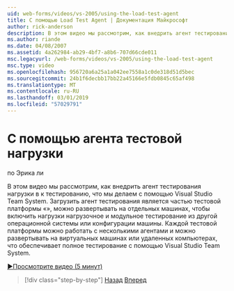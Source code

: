```yaml
---
uid: web-forms/videos/vs-2005/using-the-load-test-agent
title: С помощью Load Test Agent | Документация Майкрософт
author: rick-anderson
description: В этом видео мы рассмотрим, как внедрить агент тестирования нагрузки в к тестированию, что мы делаем с помощью Visual Studio Team System. Load Test Agent является частью "...
ms.author: riande
ms.date: 04/08/2007
ms.assetid: 4a262984-ab29-4bf7-a8b6-707d66cde011
msc.legacyurl: /web-forms/videos/vs-2005/using-the-load-test-agent
msc.type: video
ms.openlocfilehash: 956720a6a25a1a042ee7558a1c0de318d51d5bec
ms.sourcegitcommit: 24b1f6decbb17bb22a45166e5fdb0845c65af498
ms.translationtype: MT
ms.contentlocale: ru-RU
ms.lasthandoff: 03/01/2019
ms.locfileid: "57029791"
---
```

<a name="using-the-load-test-agent"></a>С помощью агента тестовой нагрузки
====================
по Эрика ли

В этом видео мы рассмотрим, как внедрить агент тестирования нагрузки в к тестированию, что мы делаем с помощью Visual Studio Team System. Загрузить агент тестирования является частью тестовой платформы «», можно развертывать на отдельных машинах, чтобы включить нагрузки нагрузочное и модульное тестирование из другой операционной системы или конфигурации машины. Каждой тестовой платформы можно работать с несколькими агентами и можно развертывать на виртуальных машинах или удаленных компьютерах, что обеспечивает полное тестирование с помощью Visual Studio Team System.

[&#9654;Просмотрите видео (5 минут)](https://channel9.msdn.com/Blogs/ASP-NET-Site-Videos/using-the-load-test-agent)

> [!div class="step-by-step"]
> [Назад](the-effects-of-caching.md)
> [Вперед](the-effects-of-viewstate.md)
